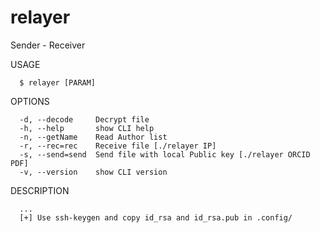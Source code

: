 relayer
=======

Sender - Receiver

USAGE
```
  $ relayer [PARAM]
```

OPTIONS
```
  -d, --decode     Decrypt file
  -h, --help       show CLI help
  -n, --getName    Read Author list
  -r, --rec=rec    Receive file [./relayer IP]
  -s, --send=send  Send file with local Public key [./relayer ORCID PDF]
  -v, --version    show CLI version
```

DESCRIPTION
```
  ...
  [+] Use ssh-keygen and copy id_rsa and id_rsa.pub in .config/
```